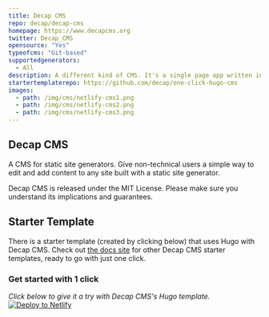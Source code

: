 ```yaml
---
title: Decap CMS
repo: decap/decap-cms
homepage: https://www.decapcms.org
twitter: Decap_CMS
opensource: "Yes"
typeofcms: "Git-based"
supportedgenerators:
  - All
description: A different kind of CMS. It's a single page app written in React. It's an npm package. It's a script running on a static page that lives in your repo. Built for static site generators.
startertemplaterepo: https://github.com/decap/one-click-hugo-cms
images:
  - path: /img/cms/netlify-cms1.png
  - path: /img/cms/netlify-cms2.png
  - path: /img/cms/netlify-cms3.png
---
```

## Decap CMS

A CMS for static site generators. Give non-technical users a simple way to edit and add content to any site built with a static site generator.

Decap CMS is released under the MIT License. Please make sure you understand its implications and guarantees.

## Starter Template

There is a starter template (created by clicking below) that uses Hugo with Decap CMS. Check out [the docs site](https://www.decapcms.org/docs/start-with-a-template/) for other Decap CMS starter templates, ready to go with just one click.

<div class="promo">
  <div class="deploy-to-netlify">
    <h3>Get started with 1 click</h3>
    <p>
      <em>Click below to give it a try with Decap CMS's Hugo template.</em>
      <a class="deploy-btn-interior inline" href="https://app.netlify.com/start/deploy?repository=https://github.com/decaporg/one-click-hugo-cms" title="Deploy to Netlify">
        <img src="https://www.netlify.com/img/deploy/button.svg" alt="Deploy to Netlify">
      </a>
    </p>
  </div>
</div>

